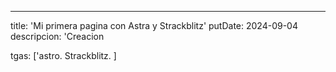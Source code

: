 ---
title: 'Mi primera pagina con Astra y Strackblitz'
putDate: 2024-09-04
descripcion: 'Creacion 




tgas: ['astro. Strackblitz. ]
